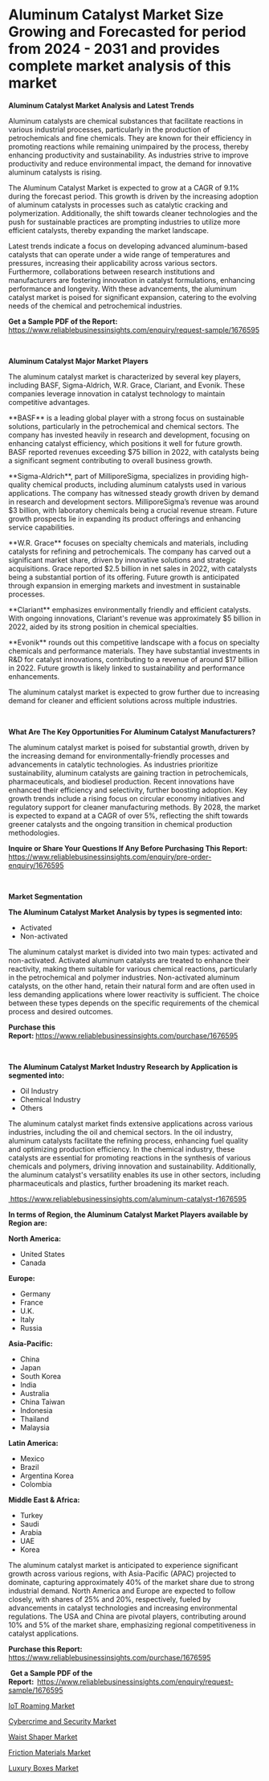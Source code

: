<p><h1>Aluminum Catalyst Market Size Growing and Forecasted for period from 2024 - 2031 and provides complete market analysis of this market</h1></p><p><strong>Aluminum Catalyst Market Analysis and Latest Trends</strong></p>
<p><p>Aluminum catalysts are chemical substances that facilitate reactions in various industrial processes, particularly in the production of petrochemicals and fine chemicals. They are known for their efficiency in promoting reactions while remaining unimpaired by the process, thereby enhancing productivity and sustainability. As industries strive to improve productivity and reduce environmental impact, the demand for innovative aluminum catalysts is rising.</p><p>The Aluminum Catalyst Market is expected to grow at a CAGR of 9.1% during the forecast period. This growth is driven by the increasing adoption of aluminum catalysts in processes such as catalytic cracking and polymerization. Additionally, the shift towards cleaner technologies and the push for sustainable practices are prompting industries to utilize more efficient catalysts, thereby expanding the market landscape.</p><p>Latest trends indicate a focus on developing advanced aluminum-based catalysts that can operate under a wide range of temperatures and pressures, increasing their applicability across various sectors. Furthermore, collaborations between research institutions and manufacturers are fostering innovation in catalyst formulations, enhancing performance and longevity. With these advancements, the aluminum catalyst market is poised for significant expansion, catering to the evolving needs of the chemical and petrochemical industries.</p></p>
<p><strong>Get a Sample PDF of the Report:&nbsp;</strong> <a href="https://www.reliablebusinessinsights.com/enquiry/request-sample/1676595?utm_campaign=1091&utm_medium=2&utm_source=Github&utm_content=ia&utm_term=14112024&utm_id=aluminum-catalyst">https://www.reliablebusinessinsights.com/enquiry/request-sample/1676595</a></p>
<p>&nbsp;</p>
<p><strong>Aluminum Catalyst Major Market Players</strong></p>
<p><p>The aluminum catalyst market is characterized by several key players, including BASF, Sigma-Aldrich, W.R. Grace, Clariant, and Evonik. These companies leverage innovation in catalyst technology to maintain competitive advantages.</p><p>**BASF** is a leading global player with a strong focus on sustainable solutions, particularly in the petrochemical and chemical sectors. The company has invested heavily in research and development, focusing on enhancing catalyst efficiency, which positions it well for future growth. BASF reported revenues exceeding $75 billion in 2022, with catalysts being a significant segment contributing to overall business growth.</p><p>**Sigma-Aldrich**, part of MilliporeSigma, specializes in providing high-quality chemical products, including aluminum catalysts used in various applications. The company has witnessed steady growth driven by demand in research and development sectors. MilliporeSigma’s revenue was around $3 billion, with laboratory chemicals being a crucial revenue stream. Future growth prospects lie in expanding its product offerings and enhancing service capabilities.</p><p>**W.R. Grace** focuses on specialty chemicals and materials, including catalysts for refining and petrochemicals. The company has carved out a significant market share, driven by innovative solutions and strategic acquisitions. Grace reported $2.5 billion in net sales in 2022, with catalysts being a substantial portion of its offering. Future growth is anticipated through expansion in emerging markets and investment in sustainable processes.</p><p>**Clariant** emphasizes environmentally friendly and efficient catalysts. With ongoing innovations, Clariant's revenue was approximately $5 billion in 2022, aided by its strong position in chemical specialties.</p><p>**Evonik** rounds out this competitive landscape with a focus on specialty chemicals and performance materials. They have substantial investments in R&D for catalyst innovations, contributing to a revenue of around $17 billion in 2022. Future growth is likely linked to sustainability and performance enhancements.</p><p>The aluminum catalyst market is expected to grow further due to increasing demand for cleaner and efficient solutions across multiple industries.</p></p>
<p>&nbsp;</p>
<p><strong>What Are The Key Opportunities For Aluminum Catalyst Manufacturers?</strong></p>
<p><p>The aluminum catalyst market is poised for substantial growth, driven by the increasing demand for environmentally-friendly processes and advancements in catalytic technologies. As industries prioritize sustainability, aluminum catalysts are gaining traction in petrochemicals, pharmaceuticals, and biodiesel production. Recent innovations have enhanced their efficiency and selectivity, further boosting adoption. Key growth trends include a rising focus on circular economy initiatives and regulatory support for cleaner manufacturing methods. By 2028, the market is expected to expand at a CAGR of over 5%, reflecting the shift towards greener catalysts and the ongoing transition in chemical production methodologies.</p></p>
<p><strong>Inquire or Share Your Questions If Any Before Purchasing This Report:</strong> <a href="https://www.reliablebusinessinsights.com/enquiry/pre-order-enquiry/1676595?utm_campaign=1091&utm_medium=2&utm_source=Github&utm_content=ia&utm_term=14112024&utm_id=aluminum-catalyst">https://www.reliablebusinessinsights.com/enquiry/pre-order-enquiry/1676595</a></p>
<p>&nbsp;</p>
<p><strong>Market Segmentation</strong></p>
<p><strong>The Aluminum Catalyst Market Analysis by types is segmented into:</strong></p>
<p><ul><li>Activated</li><li>Non-activated</li></ul></p>
<p><p>The aluminum catalyst market is divided into two main types: activated and non-activated. Activated aluminum catalysts are treated to enhance their reactivity, making them suitable for various chemical reactions, particularly in the petrochemical and polymer industries. Non-activated aluminum catalysts, on the other hand, retain their natural form and are often used in less demanding applications where lower reactivity is sufficient. The choice between these types depends on the specific requirements of the chemical process and desired outcomes.</p></p>
<p><strong>Purchase this Report:&nbsp;</strong><a href="https://www.reliablebusinessinsights.com/purchase/1676595?utm_campaign=1091&utm_medium=2&utm_source=Github&utm_content=ia&utm_term=14112024&utm_id=aluminum-catalyst">https://www.reliablebusinessinsights.com/purchase/1676595</a></p>
<p>&nbsp;</p>
<p><strong>The Aluminum Catalyst Market Industry Research by Application is segmented into:</strong></p>
<p><ul><li>Oil Industry</li><li>Chemical Industry</li><li>Others</li></ul></p>
<p><p>The aluminum catalyst market finds extensive applications across various industries, including the oil and chemical sectors. In the oil industry, aluminum catalysts facilitate the refining process, enhancing fuel quality and optimizing production efficiency. In the chemical industry, these catalysts are essential for promoting reactions in the synthesis of various chemicals and polymers, driving innovation and sustainability. Additionally, the aluminum catalyst's versatility enables its use in other sectors, including pharmaceuticals and plastics, further broadening its market reach.</p></p>
<p><a href="https://www.reliablebusinessinsights.com/aluminum-catalyst-r1676595?utm_campaign=1091&utm_medium=2&utm_source=Github&utm_content=ia&utm_term=14112024&utm_id=aluminum-catalyst">&nbsp;https://www.reliablebusinessinsights.com/aluminum-catalyst-r1676595</a></p>
<p><strong>In terms of Region, the Aluminum Catalyst Market Players available by Region are:</strong></p>
<p>
    <p> <strong> North America: </strong>
        <ul>
            <li>United States</li>
            <li>Canada</li>
        </ul>
        </p> 
    <p> <strong> Europe: </strong>
        <ul>
            <li>Germany</li>
            <li>France</li>
            <li>U.K.</li>
            <li>Italy</li>
            <li>Russia</li>
        </ul>
        </p> 
    <p> <strong> Asia-Pacific: </strong>
        <ul>
            <li>China</li>
            <li>Japan</li>
            <li>South Korea</li>
            <li>India</li>
            <li>Australia</li>
            <li>China Taiwan</li>
            <li>Indonesia</li>
            <li>Thailand</li>
            <li>Malaysia</li>
        </ul>
        </p> 
    <p> <strong> Latin America: </strong>
        <ul>
            <li>Mexico</li>
            <li>Brazil</li>
            <li>Argentina Korea</li>
            <li>Colombia</li>
        </ul>
        </p> 
    <p> <strong> Middle East & Africa: </strong>
        <ul>
            <li>Turkey</li>
            <li>Saudi</li>
            <li>Arabia</li>
            <li>UAE</li>
            <li>Korea</li>
        </ul>
    </p>
    </p>
<p><p>The aluminum catalyst market is anticipated to experience significant growth across various regions, with Asia-Pacific (APAC) projected to dominate, capturing approximately 40% of the market share due to strong industrial demand. North America and Europe are expected to follow closely, with shares of 25% and 20%, respectively, fueled by advancements in catalyst technologies and increasing environmental regulations. The USA and China are pivotal players, contributing around 10% and 5% of the market share, emphasizing regional competitiveness in catalyst applications.</p></p>
<p><strong>Purchase this Report: </strong><a href="https://www.reliablebusinessinsights.com/purchase/1676595?utm_campaign=1091&utm_medium=2&utm_source=Github&utm_content=ia&utm_term=14112024&utm_id=aluminum-catalyst">https://www.reliablebusinessinsights.com/purchase/1676595</a></p>
<p>&nbsp;<strong>Get a Sample PDF of the Report:&nbsp;&nbsp;</strong><a href="https://www.reliablebusinessinsights.com/enquiry/request-sample/1676595?utm_campaign=1091&utm_medium=2&utm_source=Github&utm_content=ia&utm_term=14112024&utm_id=aluminum-catalyst">https://www.reliablebusinessinsights.com/enquiry/request-sample/1676595</a></p>
<p><strong></strong></p>
<p><p><a href="https://issuu.com/reportprime-2/docs/iot-roaming-market-size-2030.pptx_fb090c95d8e4c6?utm_campaign=1091&utm_medium=2&utm_source=Github&utm_content=ia&utm_term=14112024&utm_id=aluminum-catalyst">IoT Roaming Market</a></p><p><a href="https://issuu.com/reportprime-2/docs/cybercrime-and-security-market-size_43fcb5763bb049?utm_campaign=1091&utm_medium=2&utm_source=Github&utm_content=ia&utm_term=14112024&utm_id=aluminum-catalyst">Cybercrime and Security Market</a></p><p><a href="https://www.linkedin.com/pulse/mapping-waist-shaper-market-trends-challenges-breakthroughs-9n3mc?utm_campaign=1091&utm_medium=2&utm_source=Github&utm_content=ia&utm_term=14112024&utm_id=aluminum-catalyst">Waist Shaper Market</a></p><p><a href="https://github.com/MariaWashington76/Market-Research-Report-List-1/blob/main/friction-materials-market.md?utm_campaign=1091&utm_medium=2&utm_source=Github&utm_content=ia&utm_term=14112024&utm_id=aluminum-catalyst">Friction Materials Market</a></p><p><a href="https://www.linkedin.com/pulse/luxury-boxes-market-research-report-forecast-growth-prospects-b1kdc?utm_campaign=1091&utm_medium=2&utm_source=Github&utm_content=ia&utm_term=14112024&utm_id=aluminum-catalyst">Luxury Boxes Market</a></p></p>